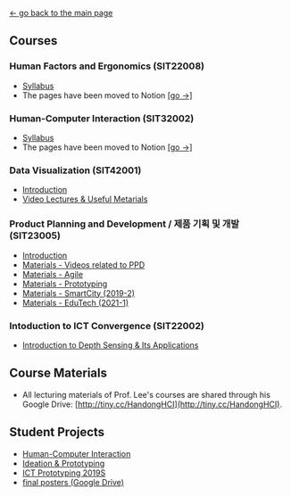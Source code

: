 [← go back to the main page](../README.md)

## Courses
### Human Factors and Ergonomics (SIT22008)
- [Syllabus](HFE00.md)
- The pages have been moved to Notion [[go →]](https://www.notion.so/handonghci/SIT22008-Human-Factors-and-Ergonomics-HF-E-b3653cfd196e4cc29c32d0d214b56b53)

### Human-Computer Interaction (SIT32002)
- [Syllabus](HCI00.md)
- The pages have been moved to Notion [[go →]](https://handonghci.notion.site/Human-Computer-Interaction-SIT32002-090cc68a817a438da9b5d7b298ec9023)

### Data Visualization (SIT42001)
- [Introduction](DV00.md)
- [Video Lectures & Useful Metarials](DV_Sources.md)

### Product Planning and Development / 제품 기획 및 개발 (SIT23005)
- [Introduction](PPD00.md)
- [Materials - Videos related to PPD](PPD_Videos.md)
- [Materials - Agile](PPD_Agile.md)
- [Materials - Prototyping](PPD_Prototyping.md)
- [Materials - SmartCity (2019-2)](PPD_2019F_SmartCity.md)
- [Materials - EduTech (2021-1)](PPD_2021S_EduTech.md)

### Intoduction to ICT Convergence (SIT22002)
- [Introduction to Depth Sensing & Its Applications](Intro_DepthSensing.md)

## Course Materials
- All lecturing materials of Prof. Lee's courses are shared through his Google Drive: [http://tiny.cc/HandongHCI](http://tiny.cc/HandongHCI).

## Student Projects
- [Human-Computer Interaction](StudentProjects/HCI.md)
- [Ideation & Prototyping](StudentProjects/IdeaProto.md)
- [ICT Prototyping 2019S](StudentProjects/ICTprototyping2019S/README.md)
- [final posters (Google Drive)](https://drive.google.com/open?id=1AKbhdIhpEYOLHpe_EO1AwqURAeYEDj2W)